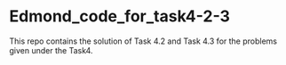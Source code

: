# Edmond_code_for_task4-2-3

This repo contains the solution of Task 4.2 and Task 4.3 for the problems given under the Task4.

